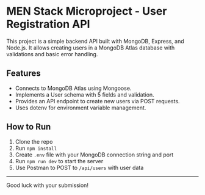# MEN Stack Microproject - User Registration API

This project is a simple backend API built with MongoDB, Express, and Node.js. It allows creating users in a MongoDB Atlas database with validations and basic error handling.

## Features
- Connects to MongoDB Atlas using Mongoose.
- Implements a User schema with 5 fields and validation.
- Provides an API endpoint to create new users via POST requests.
- Uses dotenv for environment variable management.

## How to Run
1. Clone the repo
2. Run `npm install`
3. Create `.env` file with your MongoDB connection string and port
4. Run `npm run dev` to start the server
5. Use Postman to POST to `/api/users` with user data

---

Good luck with your submission!
